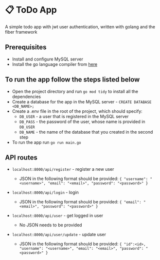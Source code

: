 # 📋 ToDo App


<p>A simple todo app with jwt user authentication, written with golang and the fiber framework</p>

## Prerequisites
- Install and configure MySQL server
- Install the go language compiler from [here](https://go.dev/dl)

## To run the app follow the steps listed below
- Open the project directory and run `go mod tidy` to install all the dependencies
- Create a database for the app in the MySQL server - `CREATE DATABASE <DB_NAME>;`
- Create a .env file in the root of the project, which should specify:
  - `DB_USER` - a user that is registered in the MySQL server
  - `DB_PASS` - the password of the user, whose name is provided in `DB_USER`
  - `DB_NAME` - the name of the database that you created in the second step
- To run the app run `go run main.go`

## API routes
- `localhost:8000/api/register` - register a new user
  -  JSON in the following format should be provided:
`
{
  "username": "<username>",
  "email": "<email>",
  "password": "<password>"
}
`

- `localhost:8000/api/login` - login
  -  JSON in the following format should be provided:
`
{
  "email": "<email>",
  "password": "<password>"
}
`

- `localhost:8000/api/user` - get logged in user
  - No JSON needs to be provided

- `localhost:8000/api/user/update` - update user
  - JSON in the following format should be provided: 
  `
  {
    "id":<id>,
    "username": "<username>",
    "email": "<email>",
    "password": "<password>"
  }
  `
